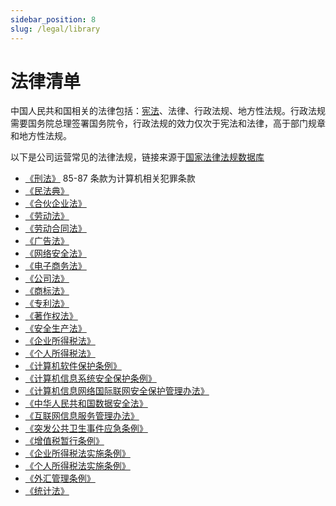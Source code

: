 ```yaml
---
sidebar_position: 8
slug: /legal/library
---
```


# 法律清单

中国人民共和国相关的法律包括：[宪法](https://flk.npc.gov.cn/detail2.html?MmM5MDlmZGQ2NzhiZjE3OTAxNjc4YmY1YTQ4MzAwNGI%3D)、法律、行政法规、地方性法规。行政法规需要国务院总理签署国务院令，行政法规的效力仅次于宪法和法律，高于部门规章和地方性法规。

以下是公司运营常见的法律法规，链接来源于[国家法律法规数据库](https://flk.npc.gov.cn/)

* [《刑法》](https://flk.npc.gov.cn/detail2.html?MmM5MDlmZGQ2NzhiZjE3OTAxNjc4YmY2OTIyNTA0YmY%3D)  85-87 条款为计算机相关犯罪条款
* [《民法典》](https://flk.npc.gov.cn/detail2.html?ZmY4MDgwODE3MjlkMWVmZTAxNzI5ZDUwYjVjNTAwYmY%3D)
* [《合伙企业法》](https://flk.npc.gov.cn/detail2.html?MmM5MDlmZGQ2NzhiZjE3OTAxNjc4YmY2M2RjZTAzNGQ%3D)
* [《劳动法》](https://flk.npc.gov.cn/detail2.html?ZmY4MDgwODE2ZjEzNWY0NjAxNmYyMGYxNmVlMTE3Mzc%3D)
* [《劳动合同法》](https://flk.npc.gov.cn/detail2.html?MmM5MDlmZGQ2NzhiZjE3OTAxNjc4YmY3NGQ3MTA2YjM%3D)
* [《广告法》](https://flk.npc.gov.cn/detail2.html?ZmY4MDgwODE2ZjEzNWY0NjAxNmYxY2Y4ZGEzNzEyMjg%3D)
* [《网络安全法》](https://flk.npc.gov.cn/detail2.html?MmM5MDlmZGQ2NzhiZjE3OTAxNjc4YmY4Mjc2ZjA5M2Q%3D)
* [《电子商务法》](https://flk.npc.gov.cn/detail2.html?MmM5MDlmZGQ2NzhiZjE3OTAxNjc4YmY4YWYwNTBiODE%3D)
* [《公司法》](https://flk.npc.gov.cn/detail2.html?ZmY4MDgwODE2ZjEzNWY0NjAxNmYxY2M5OGFkODExMzQ%3D)
* [《商标法》](https://flk.npc.gov.cn/detail2.html?ZmY4MDgwODE2ZjEzNWY0NjAxNmYyMTc2NDU0NTFiMzU%3D)
* [《专利法》](https://flk.npc.gov.cn/detail2.html?ZmY4MDgwODE3NTJiN2Q0MzAxNzVlNDY1MWNiZDE1NDc%3D)
* [《著作权法》](https://flk.npc.gov.cn/detail2.html?ZmY4MDgwODE3NTJiN2Q0MzAxNzVlNDc2NmJhYjE1NTc%3D)
* [《安全生产法》](https://flk.npc.gov.cn/detail2.html?MmM5MDlmZGQ2NzhiZjE3OTAxNjc4YmY3NmU5OTA3MzU%3D)
* [《企业所得税法》](https://flk.npc.gov.cn/detail2.html?ZmY4MDgwODE2ZjEzNWY0NjAxNmYyMTA2YWNkMTE3ODQ%3D)
* [《个人所得税法》](https://flk.npc.gov.cn/detail2.html?MmM5MDlmZGQ2NzhiZjE3OTAxNjc4YmY3MjRiZDA2MDk%3D)
* [《计算机软件保护条例》](https://flk.npc.gov.cn/detail2.html?ZmY4MDgwODE2ZjNjYmIzYzAxNmY0MDRiZTRhZjAyYWQ%3D)
* [《计算机信息系统安全保护条例》](https://flk.npc.gov.cn/detail2.html?ZmY4MDgwODE2ZjNjYmIzYzAxNmY0MTI4ZGVhNDFhNWI%3D)
* [《计算机信息网络国际联网安全保护管理办法》](https://flk.npc.gov.cn/detail2.html?ZmY4MDgwODE2ZjNjYmIzYzAxNmY0MGRkYTNkZDA4MmY%3D)
* [《中华人民共和国数据安全法》](https://flk.npc.gov.cn/detail2.html?ZmY4MDgxODE3OWY1ZTA4MDAxNzlmODg1YzdlNzAzOTI%3D)
* [《互联网信息服务管理办法》](https://flk.npc.gov.cn/detail2.html?ZmY4MDgwODE2ZjNjYmIzYzAxNmY0MTE4ZTQ3NjE2ZjE%3D)
* [《突发公共卫生事件应急条例》](https://flk.npc.gov.cn/detail2.html?ZmY4MDgwODE2ZjNjYmIzYzAxNmY0MGQ2ZmQzYzA2YTA%3D)
* [《增值税暂行条例》](https://flk.npc.gov.cn/detail2.html?ZmY4MDgwODE2ZjNjYmIzYzAxNmY0MTE4NGY5YjE2ZDA%3D)
* [《企业所得税法实施条例》](https://flk.npc.gov.cn/detail2.html?ZmY4MDgwODE2ZjNlOTc4NDAxNmY0MjA5OTY4NzAzMGE%3D)
* [《个人所得税法实施条例》](https://flk.npc.gov.cn/detail2.html?ZmY4MDgwODE2ZjNjYmIzYzAxNmY0MTIyZDhkOTE5NGI%3D)
* [《外汇管理条例》](https://flk.npc.gov.cn/detail2.html?ZmY4MDgwODE2ZjNjYmIzYzAxNmY0MDQxNTk2YjAxZjE%3D)
* [《统计法》](https://flk.npc.gov.cn/detail2.html?MmM5MDlmZGQ2NzhiZjE3OTAxNjc4YmY2NzMwNzA0MDE%3D)